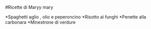 
#Ricette di Maryy
mary

*Spaghetti aglio , olio e peperoncino
*Risotto ai funghi
*Penette alla carbonara
*Minestrone di verdure
